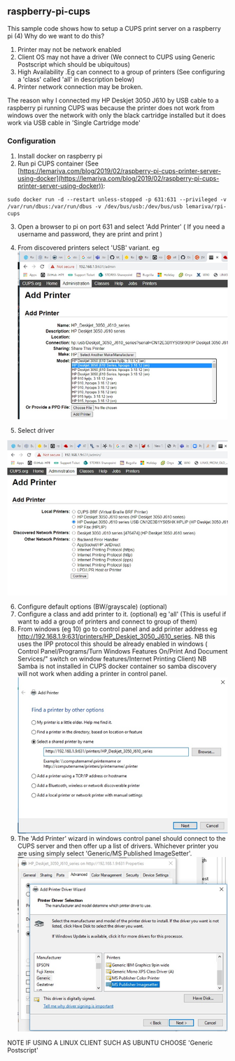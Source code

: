 ## raspberry-pi-cups
This sample code shows how to setup a CUPS print server on a raspberry pi (4) 
Why do we want to do this?
 1. Printer may not be network enabled
 2. Client OS may not have a driver (We connect to CUPS using Generic Postscript which should be ubiquitous) 
 3. High Availability .Eg can connect to a group of printers (See configuring a 'class' called 'all' in description below) 
 4. Printer network connection may be broken.

The reason why I connected my HP Deskjet 3050 J610 by USB cable to a raspberry pi running CUPS was because the printer  does not work from windows over the network with only the black cartridge installed but it does work via USB cable in 'Single Cartridge mode'

### Configuration
 1. Install docker on raspberry pi
 2. Run pi CUPS container (See [https://lemariva.com/blog/2019/02/raspberry-pi-cups-printer-server-using-docker](https://lemariva.com/blog/2019/02/raspberry-pi-cups-printer-server-using-docker)):
 ```console
 sudo docker run -d --restart unless-stopped -p 631:631 --privileged -v /var/run/dbus:/var/run/dbus -v /dev/bus/usb:/dev/bus/usb lemariva/rpi-cups
 ```
3. Open a browser to pi on port 631 and select 'Add Printer' ( If you need a username and password, they are print and print )
4. From discovered printers select 'USB' variant. eg
![cups1](https://github.com/KevinGoode/sundries/blob/master/raspberry-pi-cups/images/cups1.jpg) 

5. Select driver

![cups2](https://github.com/KevinGoode/sundries/blob/master/raspberry-pi-cups/images/cups2.jpg)  

6. Configure default options (BW/grayscale) (optional)
7. Configure a class and add printer to it. (optional) eg 'all'  (This is useful if want to add a group of printers and connect to group of them)
8. From windows (eg 10) go to control panel and add printer address
eg http://192.168.1.9:631/printers/HP_Deskjet_3050_J610_series. NB this uses the IPP protocol this should be already enabled in windows ( Control Panel/Programs/Turn Windows Features On/Print And Document Services/" switch on window features/Internet Printing Client) NB Samba is not installed in CUPS docker container so samba discovery will not work when adding a printer in control panel.
![cups3](https://github.com/KevinGoode/sundries/blob/master/raspberry-pi-cups/images/cups3.jpg)
9. The 'Add Printer' wizard in windows control panel should connect to the CUPS server and then offer up a list of drivers. Whichever printer you are using simply select 'Generic/MS Published ImageSetter'. 
![cups4](https://github.com/KevinGoode/sundries/blob/master/raspberry-pi-cups/images/cups4.jpg)  

NOTE IF USING A LINUX CLIENT SUCH AS UBUNTU CHOOSE 'Generic Postscript'

